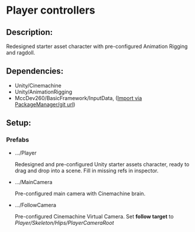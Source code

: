 # Player controllers

## Description:
Redesigned starter asset character with pre-configured Animation Rigging and ragdoll.

## Dependencies:
- Unity/Cinemachine
- Unity/AnimationRigging
- MccDev260/BasicFramework/InputData, 
  ([Import via PackageManager/git url](https://github.com/MccDev260/com.mccdev260.basic-framework.git))

## Setup:
### Prefabs
- .../Player
  
    Redesigned and pre-configured Unity starter assets character, ready to drag and drop into a scene. Fill in missing refs in inspector.

- .../MainCamera

    Pre-configured main camera with Cinemachine brain.

- .../FollowCamera

    Pre-configured Cinemachine Virtual Camera. Set **follow target** to *Player/Skeleton/Hips/PlayerCameraRoot*

